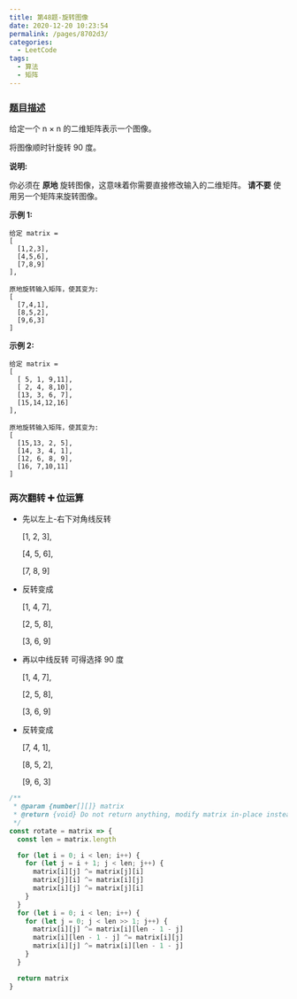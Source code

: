 ```yaml
---
title: 第48题-旋转图像
date: 2020-12-20 10:23:54
permalink: /pages/8702d3/
categories:
  - LeetCode
tags:
  - 算法
  - 矩阵
---
```


### [题目描述](https://leetcode-cn.com/problems/rotate-image/)

给定一个 n × n 的二维矩阵表示一个图像。

将图像顺时针旋转 90 度。

**说明:**

你必须在 **原地** 旋转图像，这意味着你需要直接修改输入的二维矩阵。 **请不要** 使用另一个矩阵来旋转图像。

**示例 1:**

```
给定 matrix =
[
  [1,2,3],
  [4,5,6],
  [7,8,9]
],

原地旋转输入矩阵，使其变为:
[
  [7,4,1],
  [8,5,2],
  [9,6,3]
]
```

<!-- more -->

**示例 2:**

```
给定 matrix =
[
  [ 5, 1, 9,11],
  [ 2, 4, 8,10],
  [13, 3, 6, 7],
  [15,14,12,16]
],

原地旋转输入矩阵，使其变为:
[
  [15,13, 2, 5],
  [14, 3, 4, 1],
  [12, 6, 8, 9],
  [16, 7,10,11]
]
```

### 两次翻转 ➕ 位运算

- 先以左上-右下对角线反转

  [1, 2, 3],

  [4, 5, 6],

  [7, 8, 9]

- 反转变成

  [1, 4, 7],

  [2, 5, 8],

  [3, 6, 9]

- 再以中线反转 可得选择 90 度

  [1, 4, 7],

  [2, 5, 8],

  [3, 6, 9]

- 反转变成

  [7, 4, 1],

  [8, 5, 2],

  [9, 6, 3]

```JavaScript
/**
 * @param {number[][]} matrix
 * @return {void} Do not return anything, modify matrix in-place instead.
 */
const rotate = matrix => {
  const len = matrix.length

  for (let i = 0; i < len; i++) {
    for (let j = i + 1; j < len; j++) {
      matrix[i][j] ^= matrix[j][i]
      matrix[j][i] ^= matrix[i][j]
      matrix[i][j] ^= matrix[j][i]
    }
  }
  for (let i = 0; i < len; i++) {
    for (let j = 0; j < len >> 1; j++) {
      matrix[i][j] ^= matrix[i][len - 1 - j]
      matrix[i][len - 1 - j] ^= matrix[i][j]
      matrix[i][j] ^= matrix[i][len - 1 - j]
    }
  }

  return matrix
}
```
